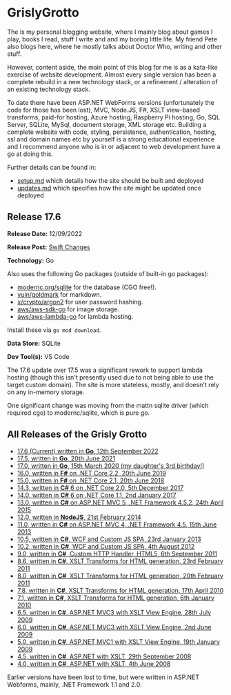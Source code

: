 # GrislyGrotto

The is my personal blogging website, where I mainly blog about games I play, books I read, stuff I write and and my boring little life. My friend Pete also blogs here, where he mostly talks about Doctor Who, writing and other stuff.

However, content aside, the main point of this blog for me is as a kata-like exercise of website development. Almost every single version has been a complete rebuild in a new technology stack, or a refinement / alteration of an existing technology stack.

To date there have been ASP.NET WebForms versions (unfortunately the code for those has been lost), MVC, Node.JS, F#, XSLT view-based transforms, paid-for hosting, Azure hosting, Raspberry Pi hosting, Go, SQL Server, SQLite, MySql, document storage, XML storage etc. Building a complete website with code, styling, persistence, authentication, hosting, ssl and domain names etc by yourself is a strong educational experience and I recommend anyone who is in or adjacent to web development have a go at doing this.

Further details can be found in:

- [setup.md](./docs/setup.md) which details how the site should be built and deployed
- [updates.md](./docs/updates.md) which specifies how the site might be updated once deployed

## Release 17.6

__Release Date:__ 12/09/2022

__Release Post:__ [Swift Changes](https://grislygrotto.nz/post/swift-changes)

__Technology:__ Go

Also uses the following Go packages (outside of built-in go packages):

- [modernc.org/sqlite](https://pkg.go.dev/modernc.org/sqlite#section-readme) for the database (CGO free!).
- [yuin/goldmark](https://github.com/yuin/goldmark) for markdown.
- [x/crypto/argon2](https://golang.org/x/crypto/argon2) for user password hashing.
- [aws/aws-sdk-go](https://github.com/aws/aws-sdk-go) for image storage.
- [aws/aws-lambda-go](https://github.com/aws/aws-lambda-go) for lambda hosting.

Install these via `go mod download`.

__Data Store:__ SQLite

__Dev Tool(s):__ VS Code

The 17.6 update over 17.5 was a significant rework to support lambda hosting (though this isn't presently used due to not being able to use the target custom domain). The site is more stateless, mostly, and doesn't rely on any in-memory storage.

One significant change was moving from the mattn sqlite driver (which required cgo) to modernc/sqlite, which is pure go.

## All Releases of the Grisly Grotto

- [17.6 (Current) written in **Go**, 12th September 2022](https://github.com/ChrisPritchard/GrislyGrotto)
- [17.5, written in **Go**, 20th June 2021](https://github.com/ChrisPritchard/GrislyGrotto/tree/release-17.5)
- [17.0, written in **Go**, 15th March 2020 (my daughter's 3rd birthday!)](https://github.com/ChrisPritchard/tree/release-17.0)
- [16.0, written in **F#** on .NET Core 2.2, 20th June 2019](https://github.com/ChrisPritchard/GrislyGrotto/tree/release-16.0)
- [15.0, written in **F#** on .NET Core 2.1, 20th June 2018](https://github.com/ChrisPritchard/GrislyGrotto/tree/release-15.0)
- [14.3, written in **C#** 6 on .NET Core 2.0, 5th December 2017](https://github.com/ChrisPritchard/GrislyGrotto/tree/release-14.3)
- [14.0, written in **C#** 6 on .NET Core 1.1, 2nd January 2017](https://github.com/ChrisPritchard/GrislyGrotto/tree/release-14.3)
- [13.0, written in **C#** on ASP.NET MVC 5, .NET Framework 4.5.2, 24th April 2015](https://github.com/ChrisPritchard/GrislyGrotto/tree/release-13.0)
- [12.0, written in **NodeJS**, 21st February 2014](https://github.com/ChrisPritchard/GrislyGrotto/tree/release-12.0)
- [11.0, written in **C#** on ASP.NET MVC 4, .NET Framework 4.5, 15th June 2013](https://github.com/ChrisPritchard/GrislyGrotto/tree/release-11.0)
- [10.5, written in **C#**, WCF and Custom JS SPA, 23rd January 2013](https://github.com/ChrisPritchard/GrislyGrotto/tree/release-10.5)
- [10.2, written in **C#**, WCF and Custom JS SPA, 4th August 2012](https://github.com/ChrisPritchard/GrislyGrotto/tree/release-10.5)
- [9.0, written in **C#**, Custom HTTP Handler, HTML5, 6th September 2011](https://github.com/ChrisPritchard/GrislyGrotto/tree/release-9.0)
- [8.6, written in **C#**, XSLT Transforms for HTML generation, 23rd February 2011](https://github.com/ChrisPritchard/GrislyGrotto/tree/release-8.6)
- [8.0, written in **C#**, XSLT Transforms for HTML generation, 20th February 2011](https://github.com/ChrisPritchard/GrislyGrotto/tree/release-8.0)
- [7.8, written in **C#**, XSLT Transforms for HTML generation, 17th April 2010](https://github.com/ChrisPritchard/GrislyGrotto/tree/release-7.8)
- [7.1, written in **C#**, XSLT Transforms for HTML generation, 6th January 2010](https://github.com/ChrisPritchard/GrislyGrotto/tree/release-7.8)
- [6.5, written in **C#**, ASP.NET MVC3 with XSLT View Engine, 28th July 2009](https://github.com/ChrisPritchard/GrislyGrotto/tree/release-6.5)
- [6.0, written in **C#**, ASP.NET MVC3 with XSLT View Engine, 2nd June 2009](https://github.com/ChrisPritchard/GrislyGrotto/tree/release-6.0)
- [5.0, written in **C#**, ASP.NET MVC1 with XSLT View Engine, 19th January 2009](https://github.com/ChrisPritchard/GrislyGrotto/tree/release-5.0)
- [4.5, written in **C#**, ASP.NET with XSLT, 29th September 2008](https://github.com/ChrisPritchard/GrislyGrotto/tree/release-4.5)
- [4.0, written in **C#**, ASP.NET with XSLT, 4th June 2008](https://github.com/ChrisPritchard/GrislyGrotto/tree/release-4.0)

Earlier versions have been lost to time, but were written in ASP.NET Webforms, mainly, .NET Framework 1.1 and 2.0.